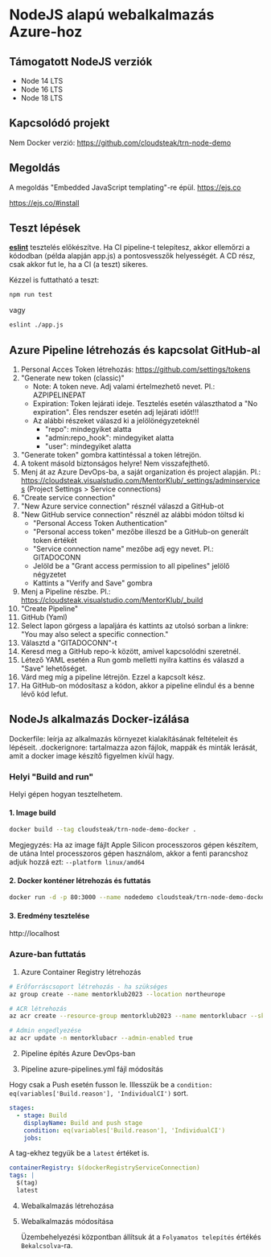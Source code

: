 # NodeJS alapú webalkalmazás Azure-hoz

## Támogatott NodeJS verziók

- Node 14 LTS
- Node 16 LTS
- Node 18 LTS

## Kapcsolódó projekt

Nem Docker verzió: https://github.com/cloudsteak/trn-node-demo


## Megoldás

A megoldás "Embedded JavaScript templating"-re épül. https://ejs.co

https://ejs.co/#install

## Teszt lépések

**[eslint](https://eslint.org/)** tesztelés előkészítve.
Ha CI pipeline-t telepítesz, akkor ellemőrzi a kódodban (példa alapján app.js) a pontosvesszők helyességét. A CD rész, csak akkor fut le, ha a CI (a teszt) sikeres.

Kézzel is futtatható a teszt:

```bash
npm run test
```

vagy

```bash
eslint ./app.js
```

## Azure Pipeline létrehozás és kapcsolat GitHub-al

1. Personal Acces Token létrehozás: https://github.com/settings/tokens
2. "Generate new token (classic)"
   - Note: A token neve. Adj valami értelmezhető nevet. Pl.: AZPIPELINEPAT
   - Expiration: Token lejárati ideje. Tesztelés esetén választhatod a "No expiration". Éles rendszer esetén adj lejárati időt!!!
   - Az alábbi részeket válaszd ki a jelölönégyzeteknél
     - "repo": mindegyiket alatta
     - "admin:repo_hook": mindegyiket alatta
     - "user": mindegyiket alatta
3. "Generate token" gombra kattintéssal a token létrejön.
4. A tokent másold biztonságos helyre! Nem visszafejthető.
5. Menj át az Azure DevOps-ba, a saját organization és project alapján. Pl.: https://cloudsteak.visualstudio.com/MentorKlub/_settings/adminservices (Project Settings > Service connections)
6. "Create service connection"
7. "New Azure service connection" résznél válaszd a GitHub-ot
8. "New GitHub service connection" résznél az alábbi módon töltsd ki
   - "Personal Access Token Authentication"
   - "Personal access token" mezőbe illeszd be a GitHub-on generált token értékét
   - "Service connection name" mezőbe adj egy nevet. Pl.: GITADOCONN
   - Jelöld be a "Grant access permission to all pipelines" jelölő négyzetet
   - Kattints a "Verify and Save" gombra
9. Menj a Pipeline részbe. Pl.: https://cloudsteak.visualstudio.com/MentorKlub/_build
10. "Create Pipeline"
11. GitHub (Yaml)
12. Select lapon görgess a lapaljára és kattints az utolsó sorban a linkre: "You may also select a specific connection."
13. Választd a "GITADOCONN"-t
14. Keresd meg a GitHub repo-k között, amivel kapcsolódni szeretnél.
15. Létező YAML esetén a Run gomb melletti nyilra kattins és válaszd a "Save" lehetőséget.
16. Várd meg míg a pipeline létrejön. Ezzel a kapcsolt kész.
17. Ha GitHub-on módosítasz a kódon, akkor a pipeline elindul és a benne lévő kód lefut.

## NodeJs alkalmazás Docker-izálása

Dockerfile: leírja az alkalmazás környezet kialakításának feltételeit és lépéseit.
.dockerignore: tartalmazza azon fájlok, mappák és minták lerását, amit a docker image készítő figyelmen kívül hagy.

### Helyi "Build and run"

Helyi gépen hogyan tesztelhetem.

#### 1. Image build

```bash
docker build --tag cloudsteak/trn-node-demo-docker .
```

Megjegyzés: Ha az image fájlt Apple Silicon processzoros gépen készítem, de utána Intel processzoros gépen használom, akkor a fenti parancshoz adjuk hozzá ezt: `--platform linux/amd64`

#### 2. Docker konténer létrehozás és futtatás

```bash
docker run -d -p 80:3000 --name nodedemo cloudsteak/trn-node-demo-docker:latest
```

#### 3. Eredmény tesztelése

http://localhost

### Azure-ban futtatás

1. Azure Container Registry létrehozás

```bash
# Erőforráscsoport létrehozás - ha szükséges
az group create --name mentorklub2023 --location northeurope

# ACR létrehozás
az acr create --resource-group mentorklub2023 --name mentorklubacr --sku Basic

# Admin engedlyezése
az acr update -n mentorklubacr --admin-enabled true
```

2. Pipeline építés Azure DevOps-ban

3. Pipeline azure-pipelines.yml fájl módosítás

Hogy csak a Push esetén fusson le. Illesszük be a `condition: eq(variables['Build.reason'], 'IndividualCI')` sort.

```yaml
stages:
  - stage: Build
    displayName: Build and push stage
    condition: eq(variables['Build.reason'], 'IndividualCI')
    jobs:
```

A tag-ekhez tegyük be a `latest` értéket is.

```yaml
containerRegistry: $(dockerRegistryServiceConnection)
tags: |
  $(tag)
  latest
```

4. Webalkalmazás létrehozása

5. Webalkalmazás módosítása

   Üzembehelyezési központban állítsuk át a `Folyamatos telepítés` értékés `Bekalcsolva`-ra.
